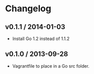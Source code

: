 # Changelog

## v0.1.1 / 2014-01-03

* Install Go 1.2 instead of 1.1.2

## v0.1.0 / 2013-09-28

* Vagrantfile to place in a Go src folder.
